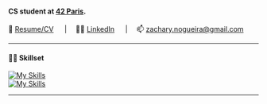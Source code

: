 #### CS student at [42 Paris](https://www.42.fr/).

📝 [Resume/CV](https://read.cv/znogueir)
&emsp;&nbsp;|&emsp;
👨‍💼 [LinkedIn](https://linkedin.com/in/zachary-nogueira)
&emsp;&nbsp;|&emsp;
📫 zachary.nogueira@gmail.com

---

#### 👨‍💻 Skillset

  [![My Skills](https://skillicons.dev/icons?i=c,cpp,python,html,css,js,nodejs,npm,threejs,vite&theme=dark)](https://skillicons.dev)
  <br>
  [![My Skills](https://skillicons.dev/icons?i=bash,linux,vscode,git,github,docker,nginx&theme=dark)](https://skillicons.dev)

---
